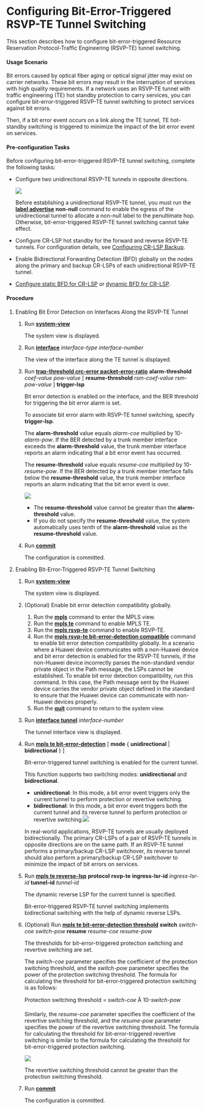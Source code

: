 Configuring Bit-Error-Triggered RSVP-TE Tunnel Switching
========================================================

This section describes how to configure bit-error-triggered Resource Reservation Protocol-Traffic Engineering (RSVP-TE) tunnel switching.

#### Usage Scenario

Bit errors caused by optical fiber aging or optical signal jitter may exist on carrier networks. These bit errors may result in the interruption of services with high quality requirements. If a network uses an RSVP-TE tunnel with traffic engineering (TE) hot standby protection to carry services, you can configure bit-error-triggered RSVP-TE tunnel switching to protect services against bit errors.

Then, if a bit error event occurs on a link along the TE tunnel, TE hot-standby switching is triggered to minimize the impact of the bit error event on services.


#### Pre-configuration Tasks

Before configuring bit-error-triggered RSVP-TE tunnel switching, complete the following tasks:

* Configure two unidirectional RSVP-TE tunnels in opposite directions.
  
  ![](../../../../public_sys-resources/notice_3.0-en-us.png) 
  
  Before establishing a unidirectional RSVP-TE tunnel, you must run the [**label advertise**](cmdqueryname=label+advertise) **non-null** command to enable the egress of the unidirectional tunnel to allocate a non-null label to the penultimate hop. Otherwise, bit-error-triggered RSVP-TE tunnel switching cannot take effect.
* Configure CR-LSP hot standby for the forward and reverse RSVP-TE tunnels. For configuration details, see [Configuring CR-LSP Backup](dc_vrp_te-p2p_cfg_0057.html).
* Enable Bidirectional Forwarding Detection (BFD) globally on the nodes along the primary and backup CR-LSPs of each unidirectional RSVP-TE tunnel.
* [Configure static BFD for CR-LSP](dc_vrp_te-p2p_cfg_0121.html) or [dynamic BFD for CR-LSP](dc_vrp_te-p2p_cfg_0144.html).

#### Procedure

1. Enabling Bit Error Detection on Interfaces Along the RSVP-TE Tunnel
   1. Run [**system-view**](cmdqueryname=system-view)
      
      
      
      The system view is displayed.
   2. Run [**interface**](cmdqueryname=interface) *interface-type* *interface-number*
      
      
      
      The view of the interface along the TE tunnel is displayed.
   3. Run [**trap-threshold crc-error packet-error-ratio**](cmdqueryname=trap-threshold+crc-error+packet-error-ratio) **alarm-threshold** *coef-value pow-value* [ **resume-threshold** *rsm-coef-value rsm-pow-value* ] **trigger-lsp**
      
      
      
      Bit error detection is enabled on the interface, and the BER threshold for triggering the bit error alarm is set.
      
      
      
      To associate bit error alarm with RSVP-TE tunnel switching, specify **trigger-lsp**.
      
      The **alarm-threshold** value equals *alarm-coe* multiplied by 10-*alarm-pow*. If the BER detected by a trunk member interface exceeds the **alarm-threshold** value, the trunk member interface reports an alarm indicating that a bit error event has occurred.
      
      The **resume-threshold** value equals *resume-coe* multiplied by 10-*resume-pow*. If the BER detected by a trunk member interface falls below the **resume-threshold** value, the trunk member interface reports an alarm indicating that the bit error event is over.
      
      ![](../../../../public_sys-resources/note_3.0-en-us.png) 
      * The **resume-threshold** value cannot be greater than the **alarm-threshold** value.
      * If you do not specify the **resume-threshold** value, the system automatically uses tenth of the **alarm-threshold** value as the **resume-threshold** value.
   4. Run [**commit**](cmdqueryname=commit)
      
      
      
      The configuration is committed.
2. Enabling Bit-Error-Triggered RSVP-TE Tunnel Switching
   1. Run [**system-view**](cmdqueryname=system-view)
      
      
      
      The system view is displayed.
   2. (Optional) Enable bit error detection compatibility globally.
      
      
      1. Run the [**mpls**](cmdqueryname=mpls) command to enter the MPLS view.
      2. Run the [**mpls te**](cmdqueryname=mpls+te) command to enable MPLS TE.
      3. Run the [**mpls rsvp-te**](cmdqueryname=mpls+rsvp-te) command to enable RSVP-TE.
      4. Run the [**mpls rsvp-te bit-error-detection compatible**](cmdqueryname=mpls+rsvp-te+bit-error-detection+compatible) command to enable bit error detection compatibility globally. In a scenario where a Huawei device communicates with a non-Huawei device and bit error detection is enabled for the RSVP-TE tunnels, if the non-Huawei device incorrectly parses the non-standard vendor private object in the Path message, the LSPs cannot be established. To enable bit error detection compatibility, run this command. In this case, the Path message sent by the Huawei device carries the vendor private object defined in the standard to ensure that the Huawei device can communicate with non-Huawei devices properly.
      5. Run the [**quit**](cmdqueryname=quit) command to return to the system view.
   3. Run [**interface tunnel**](cmdqueryname=interface+tunnel) *interface-number*
      
      
      
      The tunnel interface view is displayed.
   4. Run [**mpls te bit-error-detection**](cmdqueryname=mpls+te+bit-error-detection) [ **mode** { **unidirectional** | **bidirectional** } ]
      
      
      
      Bit-error-triggered tunnel switching is enabled for the current tunnel.
      
      
      
      This function supports two switching modes: **unidirectional** and **bidirectional**.
      
      * **unidirectional**: In this mode, a bit error event triggers only the current tunnel to perform protection or revertive switching.
      * **bidirectional**: In this mode, a bit error event triggers both the current tunnel and its reverse tunnel to perform protection or revertive switching.![](../../../../public_sys-resources/note_3.0-en-us.png) 
      
      In real-world applications, RSVP-TE tunnels are usually deployed bidirectionally. The primary CR-LSPs of a pair of RSVP-TE tunnels in opposite directions are on the same path. If an RSVP-TE tunnel performs a primary/backup CR-LSP switchover, its reverse tunnel should also perform a primary/backup CR-LSP switchover to minimize the impact of bit errors on services.
   5. Run [**mpls te reverse-lsp**](cmdqueryname=mpls+te+reverse-lsp) **protocol** **rsvp-te** **ingress-lsr-id** *ingress-lsr-id* **tunnel-id** *tunnel-id*
      
      
      
      The dynamic reverse LSP for the current tunnel is specified.
      
      Bit-error-triggered RSVP-TE tunnel switching implements bidirectional switching with the help of dynamic reverse LSPs.
   6. (Optional) Run [**mpls te bit-error-detection threshold**](cmdqueryname=mpls+te+bit-error-detection+threshold) **switch** *switch-coe* *switch-pow* **resume** *resume-coe* *resume-pow*
      
      
      
      The thresholds for bit-error-triggered protection switching and revertive switching are set.
      
      
      
      The *switch-coe* parameter specifies the coefficient of the protection switching threshold, and the *switch-pow* parameter specifies the power of the protection switching threshold. The formula for calculating the threshold for bit-error-triggered protection switching is as follows:
      
      Protection switching threshold = *switch-coe* Ã 10-*switch-pow*
      
      Similarly, the *resume-coe* parameter specifies the coefficient of the revertive switching threshold, and the *resume-pow* parameter specifies the power of the revertive switching threshold. The formula for calculating the threshold for bit-error-triggered revertive switching is similar to the formula for calculating the threshold for bit-error-triggered protection switching.
      
      ![](../../../../public_sys-resources/note_3.0-en-us.png) 
      
      The revertive switching threshold cannot be greater than the protection switching threshold.
   7. Run [**commit**](cmdqueryname=commit)
      
      
      
      The configuration is committed.